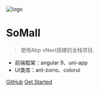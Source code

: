 ![logo](https://docsify.js.org/_media/icon.svg)

# SoMall

> 使用Abp vNext搭建的全栈项目.

* 前端框架：angular 9、uni-app
* UI类库：ant-zorro、colorui

[GitHub](https://github.com/jerrytang67/SoMallt)
[Get Started](README.md)